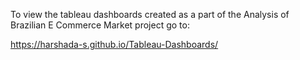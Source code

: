 To view the tableau dashboards created as a part of the Analysis of Brazilian E Commerce Market project go to:

https://harshada-s.github.io/Tableau-Dashboards/
